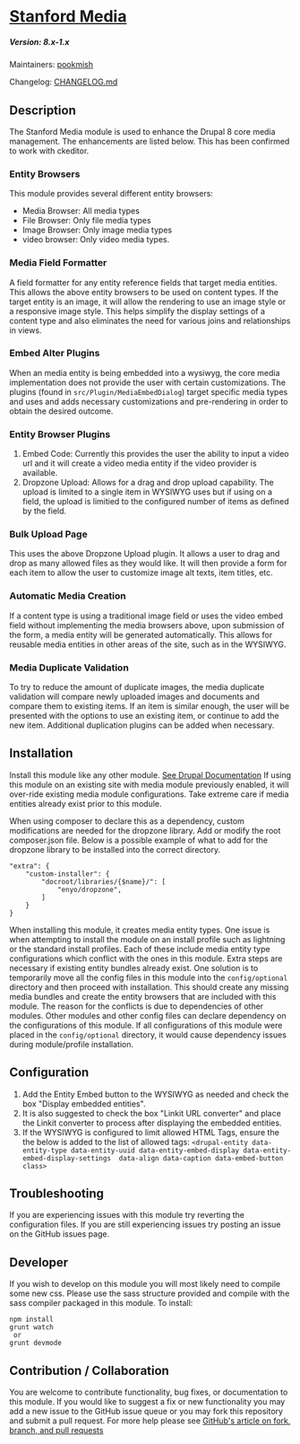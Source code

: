 # [Stanford Media](https://github.com/SU-SWS/stanford_media)
##### Version: 8.x-1.x

Maintainers: [pookmish](https://github.com/pookmish)

Changelog: [CHANGELOG.md](CHANGELOG.md)

Description
---

The Stanford Media module is used to enhance the Drupal 8 core media management. The enhancements are listed below.
This has been confirmed to work with ckeditor.

### Entity Browsers

This module provides several different entity browsers:
 - Media Browser: All media types
 - File Browser: Only file media types
 - Image Browser: Only image media types
 - video browser: Only video media types.
 
### Media Field Formatter
A field formatter for any entity reference fields that target media entities. This allows the above entity browsers
to be used on content types. If the target entity is an image, it will allow the rendering to use an image style or a
responsive image style. This helps simplify the display settings of a content type and also eliminates the need for
various joins and relationships in views.

### Embed Alter Plugins
When an media entity is being embedded into a wysiwyg, the core media implementation does not provide the user with
certain customizations. The plugins (found in `src/Plugin/MediaEmbedDialog`) target specific media types and uses and
adds necessary customizations and pre-rendering in order to obtain the desired outcome.

### Entity Browser Plugins
1. Embed Code: Currently this provides the user the ability to input a video url and it will create a video media entity
    if the video provider is available.
2. Dropzone Upload: Allows for a drag and drop upload capability. The upload is limited to a single item in WYSIWYG uses
    but if using on a field, the upload is limitied to the configured number of items as defined by the field.

### Bulk Upload Page
This uses the above Dropzone Upload plugin. It allows a user to drag and drop as many allowed files as they would like.
It will then provide a form for each item to allow the user to customize image alt texts, item titles, etc.

### Automatic Media Creation
If a content type is using a traditional image field or uses the video embed field without implementing the media
browsers above, upon submission of the form, a media entity will be generated automatically. This allows for reusable
media entities in other areas of the site, such as in the WYSIWYG.

### Media Duplicate Validation
To try to reduce the amount of duplicate images, the media duplicate validation will compare newly uploaded images and 
documents and compare them to existing items. If an item is similar enough, the user will be presented with the options
to use an existing item, or continue to add the new item. Additional duplication plugins can be added when necessary.

Installation
---

Install this module like any other module. [See Drupal Documentation](https://drupal.org/documentation/install/modules-themes/modules-8)
If using this module on an existing site with media module previously enabled, it will over-ride existing media module 
configurations. Take extreme care if media entities already exist prior to this module.

When using composer to declare this as a dependency, custom modifications are needed for the dropzone library. Add or
modify the root composer.json file. Below is a possible example of what to add for the dropzone library to be installed
into the correct directory.

```
"extra": {
    "custom-installer": {
        "docroot/libraries/{$name}/": [
            "enyo/dropzone",
        ]
    }
}
```

When installing this module, it creates media entity types. One issue is when attempting to install the module on an
install profile such as lightning or the standard install profiles. Each of these include media entity type 
configurations which conflict with the ones in this module. Extra steps are necessary if existing entity bundles already
exist. One solution is to temporarily move all the config files in this module into the `config/optional` directory and
then proceed with installation. This should create any missing media bundles and create the entity browsers that are
included with this module. The reason for the conflicts is due to dependencies of other modules. Other modules and other
config files can declare dependency on the configurations of this module. If all configurations of this module were
placed in the `config/optional` directory, it would cause dependency issues during module/profile installation.

Configuration
---

1. Add the Entity Embed button to the WYSIWYG as needed and check the box "Display embedded entities".
2. It is also suggested to check the box "Linkit URL converter" and place the Linkit converter to process after
displaying the embedded entities.
3. If the WYSIWYG is configured to limit allowed HTML Tags, ensure the the below is added to the list of allowed tags:
`<drupal-entity data-entity-type data-entity-uuid data-entity-embed-display data-entity-embed-display-settings 
data-align data-caption data-embed-button class>`


Troubleshooting
---

If you are experiencing issues with this module try reverting the configuration files. If you are still experiencing 
issues try posting an issue on the GitHub issues page.

Developer
---

If you wish to develop on this module you will most likely need to compile some new css. Please use the sass structure
provided and compile with the sass compiler packaged in this module. To install:

```
npm install
grunt watch
 or
grunt devmode
```

Contribution / Collaboration
---

You are welcome to contribute functionality, bug fixes, or documentation to this module. If you would like to suggest a
fix or new functionality you may add a new issue to the GitHub issue queue or you may fork this repository and submit a 
pull request. For more help please see [GitHub's article on fork, branch, and pull requests](https://help.github.com/articles/using-pull-requests)
